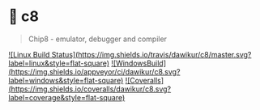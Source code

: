 :8ball: c8
===
> Chip8 - emulator, debugger and compiler

[![Linux Build Status](https://img.shields.io/travis/dawikur/c8/master.svg?
  label=linux&style=flat-square)](https://travis-ci.org/dawikur/c8)
[![WindowsBuild](https://img.shields.io/appveyor/ci/dawikur/c8.svg?
  label=windows&style=flat-square)](https://ci.appveyor.com/project/dawikur/c8)
[![Coveralls](https://img.shields.io/coveralls/dawikur/c8.svg?
  label=coverage&style=flat-square)](https://coveralls.io/github/dawikur/c8)

